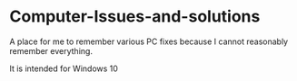 # Computer-Issues-and-solutions
A place for me to remember various PC fixes because I cannot reasonably remember everything.

It is intended for Windows 10
